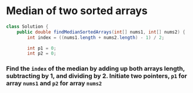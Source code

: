 # Median of two sorted arrays

```java
class Solution {
    public double findMedianSortedArrays(int[] nums1, int[] nums2) {
        int index = ((nums1.length + nums2.length) - 1) / 2;

        int p1 = 0;
        int p2 = 0;
```

### Find the `index` of the median by adding up both arrays length, subtracting by 1, and dividing by 2. Initiate two pointers, `p1` for array `nums1` and `p2` for array `nums2`
